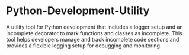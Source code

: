 # Python-Development-Utility
A utility tool for Python development that includes a logger setup and an incomplete decorator to mark functions and classes as incomplete. This tool helps developers manage and track incomplete code sections and provides a flexible logging setup for debugging and monitoring.
